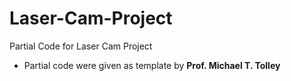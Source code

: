 # Laser-Cam-Project
Partial Code for Laser Cam Project

* Partial code were given as template by **Prof. Michael T. Tolley**
